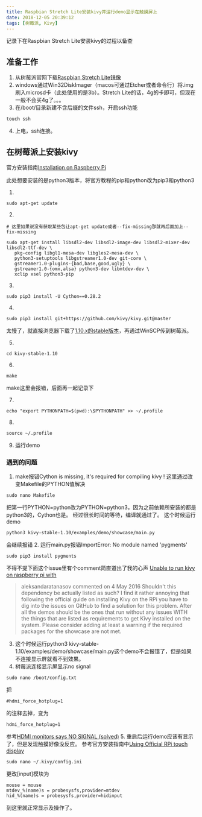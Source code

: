 ```yaml
---
title: Raspbian Stretch Lite安装kivy并运行demo显示在触摸屏上
date: 2018-12-05 20:39:12
tags: [树莓派, Kivy]
---
```

记录下在Raspbian Stretch Lite安装kivy的过程以备查

## 准备工作
1. 从树莓派官网下载[Raspbian Stretch Lite镜像](https://www.raspberrypi.org/downloads/raspbian/)
2. windows通过Win32DiskImager（macos可通过Etcher或者命令行）将.img刷入microsd卡（此处使用的是3b）。Stretch Lite的话，4g的卡即可，但现在一般不会买4g了。。。
3. 在/boot/目录新建不含后缀的文件ssh，开启ssh功能

```
touch ssh
```
4. 上电，ssh连接。

## 在树莓派上安装kivy
官方安装指南[Installation on Raspberry Pi](https://kivy.org/doc/stable/installation/installation-rpi.html#manual-installation-on-raspbian-jessie-stretch)

此处想要安装的是python3版本，将官方教程的pip和python改为pip3和python3

1.
```
sudo apt-get update
```
2.
```
# 这里如果说没有获取某些包让apt-get update或者--fix-missing那就再后面加上--fix-missing

sudo apt-get install libsdl2-dev libsdl2-image-dev libsdl2-mixer-dev libsdl2-ttf-dev \
   pkg-config libgl1-mesa-dev libgles2-mesa-dev \
   python3-setuptools libgstreamer1.0-dev git-core \
   gstreamer1.0-plugins-{bad,base,good,ugly} \
   gstreamer1.0-{omx,alsa} python3-dev libmtdev-dev \
   xclip xsel python3-pip
```
3.
```
sudo pip3 install -U Cython==0.28.2
```
4.
```
sudo pip3 install git+https://github.com/kivy/kivy.git@master
```
太慢了，就直接浏览器下载了[1.10.x的stable版本](https://codeload.github.com/kivy/kivy/zip/stable-1.10)，再通过WinSCP传到树莓派。

5.
```
cd kivy-stable-1.10
```
6.
```
make
```
make这里会报错，后面再一起记录下

7.
```
echo "export PYTHONPATH=$(pwd):\$PYTHONPATH" >> ~/.profile
```
8.
```
source ~/.profile
```
9. 运行demo

### 遇到的问题
1. make报错Cython is missing, it's required for compiling kivy !
这里通过改变Makefile的PYTHON值解决

```
sudo nano Makefile
```
把第一行PYTHON=python改为PYTHON=python3，因为之前依赖所安装的都是python3的，Cython也是。
经过很长时间的等待，编译就通过了。
这个时候运行demo
```
python3 kivy-stable-1.10/examples/demo/showcase/main.py
```
会继续报错
2. 运行main.py报错ImportError: No module named 'pygments'

```
sudo pip3 install pygments
```
不得不提下面这个issue里有个comment简直道出了我的心声
[Unable to run kivy on raspberry pi with](https://github.com/kivy/kivy/issues/2115)
> aleksandaratanasov commented on 4 May 2016
Shouldn't this dependency be actually listed as such? I find it rather annoying that following the official guide on installing Kivy on the RPi you have to dig into the issues on GitHub to find a solution for this problem. After all the demos should be the ones that run without any issues WITH the things that are listed as requirements to get Kivy installed on the system. Please consider adding at least a warning if the required packages for the showcase are not met.

3. 这个时候运行python3 kivy-stable-1.10/examples/demo/showcase/main.py这个demo不会报错了，但是如果不连接显示屏就看不到效果。
4. 树莓派连接显示屏显示no signal

```
sudo nano /boot/config.txt
```
把
```
#hdmi_force_hotplug=1
```
的注释去掉，变为
```
hdmi_force_hotplug=1
```
参考[HDMI monitors says NO SIGNAL (solved)](https://www.raspberrypi.org/forums/viewtopic.php?t=34061)
5. 重启后运行demo应该有显示了，但是发现触摸好像没反应。
参考官方安装指南中[Using Official RPi touch display](https://kivy.org/doc/stable/installation/installation-rpi.html#using-official-rpi-touch-display)

```
sudo nano ~/.kivy/config.ini
```
更改[input]模块为
```
mouse = mouse
mtdev_%(name)s = probesysfs,provider=mtdev
hid_%(name)s = probesysfs,provider=hidinput
```
到这里就正常显示及操作了。


